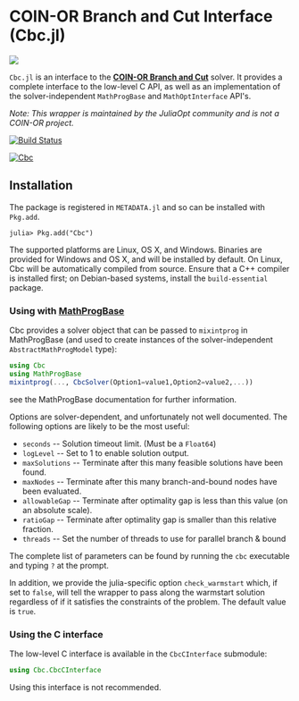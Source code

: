 # COIN-OR Branch and Cut Interface (Cbc.jl)

![](https://www.coin-or.org/wordpress/wp-content/uploads/2014/08/COINOR.png)

`Cbc.jl` is an interface to the **[COIN-OR Branch and Cut](https://projects.coin-or.org/Cbc)**
solver. It provides a complete interface to the low-level C API, as well as an
implementation of the solver-independent `MathProgBase` and `MathOptInterface`
API's.   

*Note: This wrapper is maintained by the JuliaOpt community and is not a COIN-OR
project.*


[![Build Status](https://travis-ci.org/JuliaOpt/Cbc.jl.svg?branch=master)](https://travis-ci.org/JuliaOpt/Cbc.jl)

[![Cbc](http://pkg.julialang.org/badges/Cbc_0.6.svg)](http://pkg.julialang.org/?pkg=Cbc&ver=0.6)

## Installation

The package is registered in `METADATA.jl` and so can be installed with
`Pkg.add`.

```
julia> Pkg.add("Cbc")
```

The supported platforms are Linux, OS X, and Windows. Binaries are provided for
Windows and OS X, and will be installed by default. On Linux, Cbc will be
automatically compiled from source. Ensure that a C++ compiler is installed
first; on Debian-based systems, install the ``build-essential`` package.

### Using with **[MathProgBase]**

Cbc provides a solver object that can be passed to ``mixintprog`` in MathProgBase (and used to create instances of the solver-independent ``AbstractMathProgModel`` type):

```julia
using Cbc
using MathProgBase
mixintprog(..., CbcSolver(Option1=value1,Option2=value2,...))
```

see the MathProgBase documentation for further information.

Options are solver-dependent, and unfortunately not well documented.
The following options are likely to be the most useful:

* ``seconds`` -- Solution timeout limit. (Must be a ``Float64``)
* ``logLevel`` -- Set to 1 to enable solution output.
* ``maxSolutions`` -- Terminate after this many feasible solutions have been found.
* ``maxNodes`` -- Terminate after this many branch-and-bound nodes have been evaluated.
* ``allowableGap`` -- Terminate after optimality gap is less than this value (on an absolute scale).
* ``ratioGap`` -- Terminate after optimality gap is smaller than this relative fraction.
* ``threads`` -- Set the number of threads to use for parallel branch & bound

The complete list of parameters can be found by running the ``cbc`` executable and typing ``?`` at the prompt.

In addition, we provide the julia-specific option ``check_warmstart`` which, if set to ``false``, will tell the wrapper to pass along the warmstart solution regardless of if it satisfies the constraints of the problem. The default value is ``true``.

### Using the C interface

The low-level C interface is available in the ``CbcCInterface`` submodule:
```julia
using Cbc.CbcCInterface
```

Using this interface is not recommended.

[Cbc]: https://projects.coin-or.org/Cbc
[MathProgBase]: https://github.com/JuliaOpt/MathProgBase.jl
